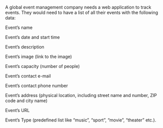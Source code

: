 A global event management company needs a web application to track events. They would need to have a list of all their events with the following data:

Event’s name

Event’s date and start time

Event’s description

Event’s image (link to the image)

Event’s capacity (number of people)

Event’s contact e-mail

Event’s contact phone number

Event’s address (physical location, including street name and number, ZIP code and city name)

Event’s URL

Event’s Type (predefined list like “music”, “sport”, “movie”, “theater” etc.).
